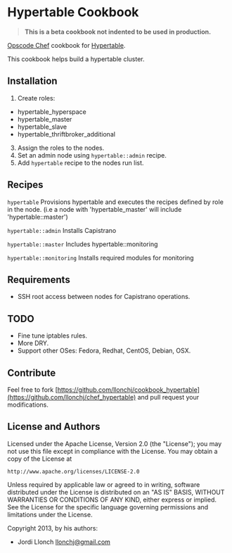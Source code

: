 Hypertable Cookbook
===================

>  __This is a beta cookbook not indented to be used in production.__

[Opscode Chef](http://opscode.com/chef) cookbook for [Hypertable](http://www.hypertable.org/).

This cookbook helps build a hypertable cluster.

Installation
------------

1. Create roles:

 * hypertable\_hyperspace
 * hypertable\_master
 * hypertable\_slave
 * hypertable\_thriftbroker\_additional

3. Assign the roles to the nodes.
4. Set an admin node using `hypertable::admin` recipe.
5. Add `hypertable` recipe to the nodes run list.

Recipes
-------

`hypertable` Provisions hypertable and executes the recipes defined by role in the node. (i.e a node with 'hypertable\_master' will include 'hypertable::master')

`hypertable::admin` Installs Capistrano

`hypertable::master` Includes hypertable::monitoring

`hypertable::monitoring` Installs required modules for monitoring


Requirements
------------

* SSH root access between nodes for Capistrano operations.

TODO
----

* Fine tune iptables rules.
* More DRY.
* Support other OSes: Fedora, Redhat, CentOS, Debian, OSX.

Contribute
----------

Feel free to fork [https://github.com/llonchj/cookbook_hypertable](https://github.com/llonchj/chef_hypertable) and pull request your modifications.

License and Authors
-------------------

Licensed under the Apache License, Version 2.0 (the "License");
you may not use this file except in compliance with the License.
You may obtain a copy of the License at

    http://www.apache.org/licenses/LICENSE-2.0

Unless required by applicable law or agreed to in writing, software
distributed under the License is distributed on an "AS IS" BASIS,
WITHOUT WARRANTIES OR CONDITIONS OF ANY KIND, either express or implied.
See the License for the specific language governing permissions and
limitations under the License.

Copyright 2013, by his authors: 

* Jordi Llonch <llonchj@gmail.com>

